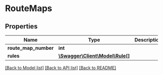 # RouteMaps

## Properties
Name | Type | Description | Notes
------------ | ------------- | ------------- | -------------
**route_map_number** | **int** |  | [optional] 
**rules** | [**\Swagger\Client\Model\Rule[]**](Rule.md) |  | [optional] 

[[Back to Model list]](../README.md#documentation-for-models) [[Back to API list]](../README.md#documentation-for-api-endpoints) [[Back to README]](../README.md)


